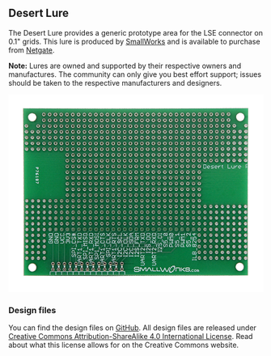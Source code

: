 ## Desert Lure

The Desert Lure provides a generic prototype area for the LSE connector 
on 0.1" grids. This lure is produced by [SmallWorks](http://smallworks.com/) 
and is available to purchase from [Netgate](http://store.netgate.com/Lures/Desert.aspx). 

**Note:** Lures are owned and supported by their respective owners 
and manufactures. The community can only give you best effort support; 
issues should be taken to the respective manufacturers and designers.

![Desert Lure](pages/desert-lure/Desert_Lure_Top.png)

### Design files

You can find the design files on [GitHub](). All design files are released under [Creative Commons Attribution-ShareAlike 4.0 International License](http://creativecommons.org/licenses/by-sa/4.0/). Read about what this license allows for on the Creative Commons website.
